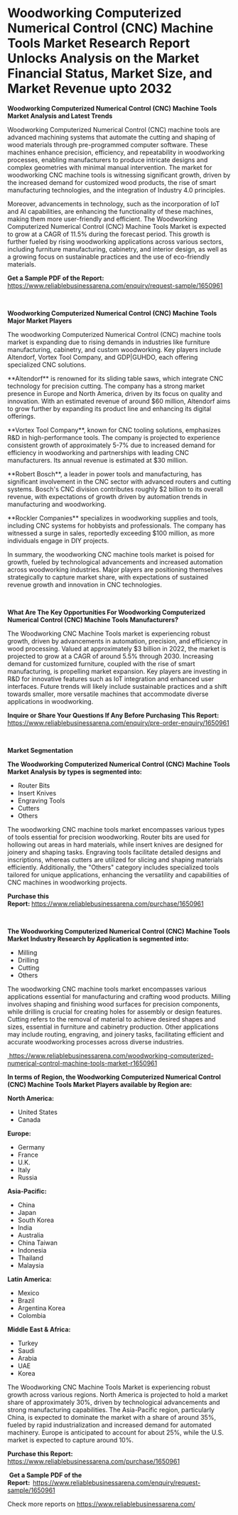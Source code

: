 <p><h1>Woodworking Computerized Numerical Control (CNC) Machine Tools Market Research Report Unlocks Analysis on the Market Financial Status, Market Size, and Market Revenue upto 2032</h1></p><p><strong>Woodworking Computerized Numerical Control (CNC) Machine Tools Market Analysis and Latest Trends</strong></p>
<p><p>Woodworking Computerized Numerical Control (CNC) machine tools are advanced machining systems that automate the cutting and shaping of wood materials through pre-programmed computer software. These machines enhance precision, efficiency, and repeatability in woodworking processes, enabling manufacturers to produce intricate designs and complex geometries with minimal manual intervention. The market for woodworking CNC machine tools is witnessing significant growth, driven by the increased demand for customized wood products, the rise of smart manufacturing technologies, and the integration of Industry 4.0 principles. </p><p>Moreover, advancements in technology, such as the incorporation of IoT and AI capabilities, are enhancing the functionality of these machines, making them more user-friendly and efficient. The Woodworking Computerized Numerical Control (CNC) Machine Tools Market is expected to grow at a CAGR of 11.5% during the forecast period. This growth is further fueled by rising woodworking applications across various sectors, including furniture manufacturing, cabinetry, and interior design, as well as a growing focus on sustainable practices and the use of eco-friendly materials.</p></p>
<p><strong>Get a Sample PDF of the Report:&nbsp;</strong> <a href="https://www.reliablebusinessarena.com/enquiry/request-sample/1650961?utm_campaign=2793&utm_medium=2&utm_source=Github&utm_content=ia&utm_term=23032025&utm_id=woodworking-computerized-numerical-control-cnc-machine-tools">https://www.reliablebusinessarena.com/enquiry/request-sample/1650961</a></p>
<p>&nbsp;</p>
<p><strong>Woodworking Computerized Numerical Control (CNC) Machine Tools Major Market Players</strong></p>
<p><p>The woodworking Computerized Numerical Control (CNC) machine tools market is expanding due to rising demands in industries like furniture manufacturing, cabinetry, and custom woodworking. Key players include Altendorf, Vortex Tool Company, and GDP|GUHDO, each offering specialized CNC solutions.</p><p>**Altendorf** is renowned for its sliding table saws, which integrate CNC technology for precision cutting. The company has a strong market presence in Europe and North America, driven by its focus on quality and innovation. With an estimated revenue of around $60 million, Altendorf aims to grow further by expanding its product line and enhancing its digital offerings.</p><p>**Vortex Tool Company**, known for CNC tooling solutions, emphasizes R&D in high-performance tools. The company is projected to experience consistent growth of approximately 5-7% due to increased demand for efficiency in woodworking and partnerships with leading CNC manufacturers. Its annual revenue is estimated at $30 million.</p><p>**Robert Bosch**, a leader in power tools and manufacturing, has significant involvement in the CNC sector with advanced routers and cutting systems. Bosch's CNC division contributes roughly $2 billion to its overall revenue, with expectations of growth driven by automation trends in manufacturing and woodworking.</p><p>**Rockler Companies** specializes in woodworking supplies and tools, including CNC systems for hobbyists and professionals. The company has witnessed a surge in sales, reportedly exceeding $100 million, as more individuals engage in DIY projects.</p><p>In summary, the woodworking CNC machine tools market is poised for growth, fueled by technological advancements and increased automation across woodworking industries. Major players are positioning themselves strategically to capture market share, with expectations of sustained revenue growth and innovation in CNC technologies.</p></p>
<p>&nbsp;</p>
<p><strong>What Are The Key Opportunities For Woodworking Computerized Numerical Control (CNC) Machine Tools Manufacturers?</strong></p>
<p><p>The Woodworking CNC Machine Tools market is experiencing robust growth, driven by advancements in automation, precision, and efficiency in wood processing. Valued at approximately $3 billion in 2022, the market is projected to grow at a CAGR of around 5.5% through 2030. Increasing demand for customized furniture, coupled with the rise of smart manufacturing, is propelling market expansion. Key players are investing in R&D for innovative features such as IoT integration and enhanced user interfaces. Future trends will likely include sustainable practices and a shift towards smaller, more versatile machines that accommodate diverse applications in woodworking.</p></p>
<p><strong>Inquire or Share Your Questions If Any Before Purchasing This Report:</strong> <a href="https://www.reliablebusinessarena.com/enquiry/pre-order-enquiry/1650961?utm_campaign=2793&utm_medium=2&utm_source=Github&utm_content=ia&utm_term=23032025&utm_id=woodworking-computerized-numerical-control-cnc-machine-tools">https://www.reliablebusinessarena.com/enquiry/pre-order-enquiry/1650961</a></p>
<p>&nbsp;</p>
<p><strong>Market Segmentation</strong></p>
<p><strong>The Woodworking Computerized Numerical Control (CNC) Machine Tools Market Analysis by types is segmented into:</strong></p>
<p><ul><li>Router Bits</li><li>Insert Knives</li><li>Engraving Tools</li><li>Cutters</li><li>Others</li></ul></p>
<p><p>The woodworking CNC machine tools market encompasses various types of tools essential for precision woodworking. Router bits are used for hollowing out areas in hard materials, while insert knives are designed for joinery and shaping tasks. Engraving tools facilitate detailed designs and inscriptions, whereas cutters are utilized for slicing and shaping materials efficiently. Additionally, the "Others" category includes specialized tools tailored for unique applications, enhancing the versatility and capabilities of CNC machines in woodworking projects.</p></p>
<p><strong>Purchase this Report:&nbsp;</strong><a href="https://www.reliablebusinessarena.com/purchase/1650961?utm_campaign=2793&utm_medium=2&utm_source=Github&utm_content=ia&utm_term=23032025&utm_id=woodworking-computerized-numerical-control-cnc-machine-tools">https://www.reliablebusinessarena.com/purchase/1650961</a></p>
<p>&nbsp;</p>
<p><strong>The Woodworking Computerized Numerical Control (CNC) Machine Tools Market Industry Research by Application is segmented into:</strong></p>
<p><ul><li>Milling</li><li>Drilling</li><li>Cutting</li><li>Others</li></ul></p>
<p><p>The woodworking CNC machine tools market encompasses various applications essential for manufacturing and crafting wood products. Milling involves shaping and finishing wood surfaces for precision components, while drilling is crucial for creating holes for assembly or design features. Cutting refers to the removal of material to achieve desired shapes and sizes, essential in furniture and cabinetry production. Other applications may include routing, engraving, and joinery tasks, facilitating efficient and accurate woodworking processes across diverse industries.</p></p>
<p><a href="https://www.reliablebusinessarena.com/woodworking-computerized-numerical-control-machine-tools-market-r1650961?utm_campaign=2793&utm_medium=2&utm_source=Github&utm_content=ia&utm_term=23032025&utm_id=woodworking-computerized-numerical-control-cnc-machine-tools">&nbsp;https://www.reliablebusinessarena.com/woodworking-computerized-numerical-control-machine-tools-market-r1650961</a></p>
<p><strong>In terms of Region, the Woodworking Computerized Numerical Control (CNC) Machine Tools Market Players available by Region are:</strong></p>
<p>
    <p> <strong> North America: </strong>
        <ul>
            <li>United States</li>
            <li>Canada</li>
        </ul>
        </p> 
    <p> <strong> Europe: </strong>
        <ul>
            <li>Germany</li>
            <li>France</li>
            <li>U.K.</li>
            <li>Italy</li>
            <li>Russia</li>
        </ul>
        </p> 
    <p> <strong> Asia-Pacific: </strong>
        <ul>
            <li>China</li>
            <li>Japan</li>
            <li>South Korea</li>
            <li>India</li>
            <li>Australia</li>
            <li>China Taiwan</li>
            <li>Indonesia</li>
            <li>Thailand</li>
            <li>Malaysia</li>
        </ul>
        </p> 
    <p> <strong> Latin America: </strong>
        <ul>
            <li>Mexico</li>
            <li>Brazil</li>
            <li>Argentina Korea</li>
            <li>Colombia</li>
        </ul>
        </p> 
    <p> <strong> Middle East & Africa: </strong>
        <ul>
            <li>Turkey</li>
            <li>Saudi</li>
            <li>Arabia</li>
            <li>UAE</li>
            <li>Korea</li>
        </ul>
    </p>
    </p>
<p><p>The Woodworking CNC Machine Tools Market is experiencing robust growth across various regions. North America is projected to hold a market share of approximately 30%, driven by technological advancements and strong manufacturing capabilities. The Asia-Pacific region, particularly China, is expected to dominate the market with a share of around 35%, fueled by rapid industrialization and increased demand for automated machinery. Europe is anticipated to account for about 25%, while the U.S. market is expected to capture around 10%.</p></p>
<p><strong>Purchase this Report: </strong><a href="https://www.reliablebusinessarena.com/purchase/1650961?utm_campaign=2793&utm_medium=2&utm_source=Github&utm_content=ia&utm_term=23032025&utm_id=woodworking-computerized-numerical-control-cnc-machine-tools">https://www.reliablebusinessarena.com/purchase/1650961</a></p>
<p>&nbsp;<strong>Get a Sample PDF of the Report:&nbsp;&nbsp;</strong><a href="https://www.reliablebusinessarena.com/enquiry/request-sample/1650961?utm_campaign=2793&utm_medium=2&utm_source=Github&utm_content=ia&utm_term=23032025&utm_id=woodworking-computerized-numerical-control-cnc-machine-tools">https://www.reliablebusinessarena.com/enquiry/request-sample/1650961</a></p>
<p><strong></strong></p>
<p>Check more reports on <a href="https://www.reliablebusinessarena.com/?utm_campaign=2793&utm_medium=2&utm_source=Github&utm_content=ia&utm_term=23032025&utm_id=woodworking-computerized-numerical-control-cnc-machine-tools">https://www.reliablebusinessarena.com/</a></p>